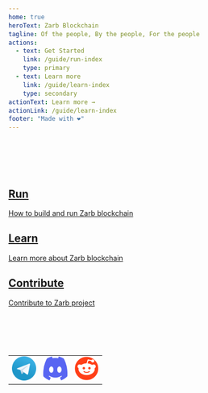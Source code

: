 ```yaml
---
home: true
heroText: Zarb Blockchain
tagline: Of the people, By the people, For the people
actions:
  - text: Get Started
    link: /guide/run-index
    type: primary
  - text: Learn more
    link: /guide/learn-index
    type: secondary
actionText: Learn more →
actionLink: /guide/learn-index
footer: "Made with ❤️"
---
```


<br>
<br>
<br>
<br>

<div class="features">
  <div class="feature">
    <a href="guide/run-index">
      <h2>Run</h2>
      <p>How to build and run Zarb blockchain</p>
    </a>
  </div>

  <div class="feature">
    <a href="guide/learn-index">
      <h2>Learn</h2>
      <p>Learn more about Zarb blockchain</p>
    </a>
  </div>
  <div class="feature">
    <a href="https://github.com/zarbchain/">
      <h2>Contribute</h2>
      <p>Contribute to Zarb project</p>
    </a>
  </div>
</div>

<br>
<br>
<br>
<br>

<div style="text-align: center;">
  <table style="display: inline-block;">
    <tr style="border-width: 0px">
      <td style="border-width: 0px"><a href="https://t.me/zarbblockchain" target="_blank"><img alt="Telegram" height=48 width=48 src="./assets/images/telegram-logo.svg" /></a></td>
      <td style="border-width: 0px"><a href="https://discord.gg/zPqWqV85ch" target="_blank"><img alt="Discord" height=48 width=48 src="./assets/images/discord-logo.svg" /></a></td>
      <td style="border-width: 0px"><a href="https://www.reddit.com/r/zarb" target="_blank"><img alt="Reddit" height=48 width=48 src="./assets/images/reddit-logo.svg" /></a></td>
    </tr>
  </table>
</div>

<br>

